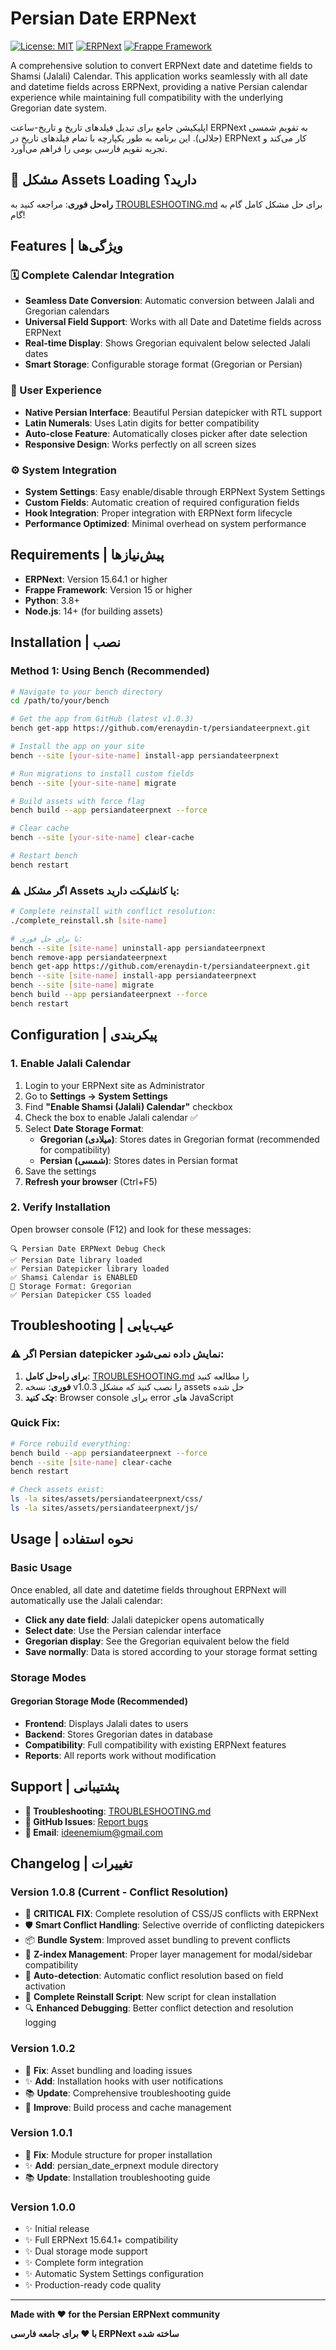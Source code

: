 # Persian Date ERPNext

[![License: MIT](https://img.shields.io/badge/License-MIT-yellow.svg)](https://opensource.org/licenses/MIT)
[![ERPNext](https://img.shields.io/badge/ERPNext-15.64.1+-blue.svg)](https://github.com/frappe/erpnext)
[![Frappe Framework](https://img.shields.io/badge/Frappe%20Framework-15+-red.svg)](https://github.com/frappe/frappe)

A comprehensive solution to convert ERPNext date and datetime fields to Shamsi (Jalali) Calendar. This application works seamlessly with all date and datetime fields across ERPNext, providing a native Persian calendar experience while maintaining full compatibility with the underlying Gregorian date system.

اپلیکیشن جامع برای تبدیل فیلدهای تاریخ و تاریخ-ساعت ERPNext به تقویم شمسی (جلالی). این برنامه به طور یکپارچه با تمام فیلدهای تاریخ در ERPNext کار می‌کند و تجربه تقویم فارسی بومی را فراهم می‌آورد.

## 🚨 مشکل Assets Loading دارید؟
**راه‌حل فوری**: مراجعه کنید به [TROUBLESHOOTING.md](TROUBLESHOOTING.md) برای حل مشکل کامل گام به گام!

## Features | ویژگی‌ها

### 🗓️ Complete Calendar Integration
- **Seamless Date Conversion**: Automatic conversion between Jalali and Gregorian calendars
- **Universal Field Support**: Works with all Date and Datetime fields across ERPNext
- **Real-time Display**: Shows Gregorian equivalent below selected Jalali dates
- **Smart Storage**: Configurable storage format (Gregorian or Persian)

### 🎯 User Experience
- **Native Persian Interface**: Beautiful Persian datepicker with RTL support
- **Latin Numerals**: Uses Latin digits for better compatibility
- **Auto-close Feature**: Automatically closes picker after date selection
- **Responsive Design**: Works perfectly on all screen sizes

### ⚙️ System Integration
- **System Settings**: Easy enable/disable through ERPNext System Settings
- **Custom Fields**: Automatic creation of required configuration fields
- **Hook Integration**: Proper integration with ERPNext form lifecycle
- **Performance Optimized**: Minimal overhead on system performance

## Requirements | پیش‌نیازها

- **ERPNext**: Version 15.64.1 or higher
- **Frappe Framework**: Version 15 or higher
- **Python**: 3.8+ 
- **Node.js**: 14+ (for building assets)

## Installation | نصب

### Method 1: Using Bench (Recommended)

```bash
# Navigate to your bench directory
cd /path/to/your/bench

# Get the app from GitHub (latest v1.0.3)
bench get-app https://github.com/erenaydin-t/persiandateerpnext.git

# Install the app on your site
bench --site [your-site-name] install-app persiandateerpnext

# Run migrations to install custom fields
bench --site [your-site-name] migrate

# Build assets with force flag
bench build --app persiandateerpnext --force

# Clear cache
bench --site [your-site-name] clear-cache

# Restart bench
bench restart
```

### ⚠️ اگر مشکل Assets یا کانفلیکت دارید:

```bash
# Complete reinstall with conflict resolution:
./complete_reinstall.sh [site-name]

# یا برای حل فوری:
bench --site [site-name] uninstall-app persiandateerpnext
bench remove-app persiandateerpnext
bench get-app https://github.com/erenaydin-t/persiandateerpnext.git
bench --site [site-name] install-app persiandateerpnext
bench --site [site-name] migrate
bench build --app persiandateerpnext --force
bench restart
```

## Configuration | پیکربندی

### 1. Enable Jalali Calendar

1. Login to your ERPNext site as Administrator
2. Go to **Settings → System Settings**
3. Find **"Enable Shamsi (Jalali) Calendar"** checkbox
4. Check the box to enable Jalali calendar ✅
5. Select **Date Storage Format**:
   - **Gregorian (میلادی)**: Stores dates in Gregorian format (recommended for compatibility)
   - **Persian (شمسی)**: Stores dates in Persian format
6. Save the settings
7. **Refresh your browser** (Ctrl+F5)

### 2. Verify Installation

Open browser console (F12) and look for these messages:
```
🔍 Persian Date ERPNext Debug Check
✅ Persian Date library loaded
✅ Persian Datepicker library loaded
✅ Shamsi Calendar is ENABLED
📅 Storage Format: Gregorian
✅ Persian Datepicker CSS loaded
```

## Troubleshooting | عیب‌یابی

### ⚠️ اگر Persian datepicker نمایش داده نمی‌شود:

1. **برای راه‌حل کامل**: [TROUBLESHOOTING.md](TROUBLESHOOTING.md) را مطالعه کنید
2. **فوری**: نسخه v1.0.3 را نصب کنید که مشکل assets حل شده
3. **چک کنید**: Browser console برای error های JavaScript

### Quick Fix:
```bash
# Force rebuild everything:
bench build --app persiandateerpnext --force
bench --site [site-name] clear-cache
bench restart

# Check assets exist:
ls -la sites/assets/persiandateerpnext/css/
ls -la sites/assets/persiandateerpnext/js/
```

## Usage | نحوه استفاده

### Basic Usage

Once enabled, all date and datetime fields throughout ERPNext will automatically use the Jalali calendar:

- **Click any date field**: Jalali datepicker opens automatically
- **Select date**: Use the Persian calendar interface
- **Gregorian display**: See the Gregorian equivalent below the field
- **Save normally**: Data is stored according to your storage format setting

### Storage Modes

#### Gregorian Storage Mode (Recommended)
- **Frontend**: Displays Jalali dates to users
- **Backend**: Stores Gregorian dates in database
- **Compatibility**: Full compatibility with existing ERPNext features
- **Reports**: All reports work without modification

## Support | پشتیبانی

- **🔧 Troubleshooting**: [TROUBLESHOOTING.md](TROUBLESHOOTING.md)
- **🐛 GitHub Issues**: [Report bugs](https://github.com/erenaydin-t/persiandateerpnext/issues)
- **📧 Email**: ideenemium@gmail.com

## Changelog | تغییرات

### Version 1.0.8 (Current - Conflict Resolution)
- 🔧 **CRITICAL FIX**: Complete resolution of CSS/JS conflicts with ERPNext
- 🛡️ **Smart Conflict Handling**: Selective override of conflicting datepickers
- 📦 **Bundle System**: Improved asset bundling to prevent conflicts
- 🎯 **Z-index Management**: Proper layer management for modal/sidebar compatibility
- 🔄 **Auto-detection**: Automatic conflict resolution based on field activation
- 📜 **Complete Reinstall Script**: New script for clean installation
- 🔍 **Enhanced Debugging**: Better conflict detection and resolution logging

### Version 1.0.2
- 🐛 **Fix**: Asset bundling and loading issues
- ✨ **Add**: Installation hooks with user notifications
- 📚 **Update**: Comprehensive troubleshooting guide
- 🔧 **Improve**: Build process and cache management

### Version 1.0.1
- 🐛 **Fix**: Module structure for proper installation
- ✨ **Add**: persian_date_erpnext module directory
- 📚 **Update**: Installation troubleshooting guide

### Version 1.0.0
- ✨ Initial release
- ✨ Full ERPNext 15.64.1+ compatibility
- ✨ Dual storage mode support
- ✨ Complete form integration
- ✨ Automatic System Settings configuration
- ✨ Production-ready code quality

---

**Made with ❤️ for the Persian ERPNext community**

**با ❤️ برای جامعه فارسی ERPNext ساخته شده**
